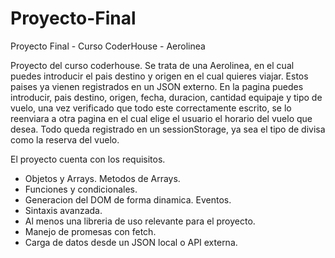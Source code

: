 # Proyecto-Final
Proyecto Final - Curso CoderHouse - Aerolinea

Proyecto del curso coderhouse.
  Se trata de una Aerolinea, en el cual puedes introducir el pais destino y origen en el cual quieres viajar. Estos paises ya vienen registrados en un JSON externo. En la pagina puedes introducir, pais destino, origen, fecha, duracion, cantidad equipaje y tipo de vuelo, una vez verificado que todo este correctamente escrito, se lo reenviara a otra pagina en el cual elige el usuario el horario del vuelo que desea. Todo queda registrado en un sessionStorage, ya sea el tipo de divisa como la reserva del vuelo.
  
El proyecto cuenta con los requisitos.

- Objetos y Arrays. Metodos de Arrays.
- Funciones y condicionales.
- Generacion del DOM de forma dinamica. Eventos.
- Sintaxis avanzada.
- Al menos una libreria de uso relevante para el proyecto.
- Manejo de promesas con fetch.
- Carga de datos desde un JSON local o API externa.
